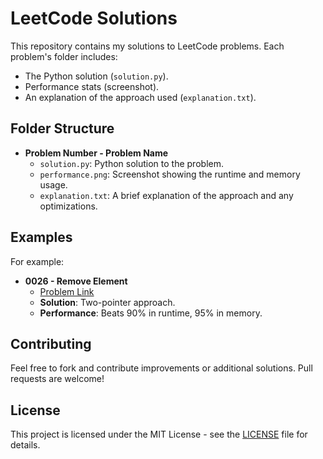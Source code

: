 # LeetCode Solutions

This repository contains my solutions to LeetCode problems. Each problem's folder includes:
- The Python solution (`solution.py`).
- Performance stats (screenshot).
- An explanation of the approach used (`explanation.txt`).

## Folder Structure

- **Problem Number - Problem Name**
  - `solution.py`: Python solution to the problem.
  - `performance.png`: Screenshot showing the runtime and memory usage.
  - `explanation.txt`: A brief explanation of the approach and any optimizations.

## Examples

For example:
- **0026 - Remove Element**
  - [Problem Link](https://leetcode.com/problems/remove-element/)
  - **Solution**: Two-pointer approach.
  - **Performance**: Beats 90% in runtime, 95% in memory.
  
## Contributing

Feel free to fork and contribute improvements or additional solutions. Pull requests are welcome!

## License

This project is licensed under the MIT License - see the [LICENSE](LICENSE) file for details.
